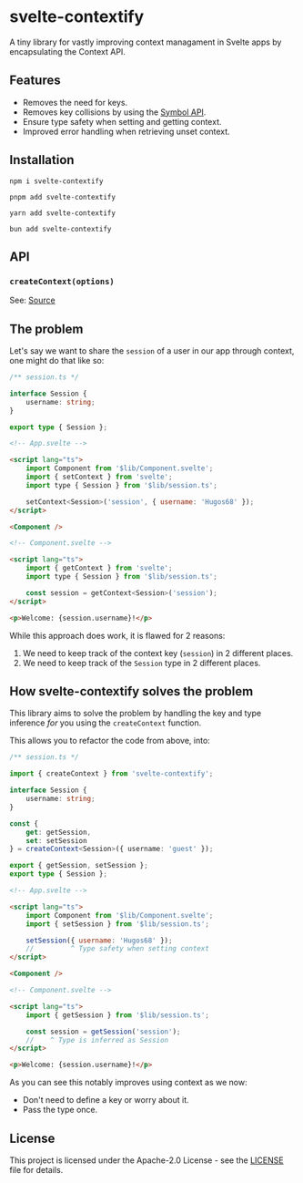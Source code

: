 # svelte-contextify

A tiny library for vastly improving context managament in Svelte apps by encapsulating the Context API.

## Features

- Removes the need for keys.
- Removes key collisions by using the [Symbol API](https://developer.mozilla.org/en-US/docs/Web/JavaScript/Reference/Global_Objects/Symbol).
- Ensure type safety when setting and getting context.
- Improved error handling when retrieving unset context.

## Installation

```
npm i svelte-contextify
```
```
pnpm add svelte-contextify
```
```
yarn add svelte-contextify
```
```
bun add svelte-contextify
```

## API

### `createContext(options)`

See: [Source](./src/index.ts#L75)

## The problem

Let's say we want to share the `session` of a user in our app through context, one might do that like so:

```ts
/** session.ts */

interface Session {
	username: string;
}

export type { Session };
```

```html
<!-- App.svelte -->

<script lang="ts">
	import Component from '$lib/Component.svelte';
	import { setContext } from 'svelte';
	import type { Session } from '$lib/session.ts';

	setContext<Session>('session', { username: 'Hugos68' });
</script>

<Component />
```

```html
<!-- Component.svelte -->

<script lang="ts">
	import { getContext } from 'svelte';
	import type { Session } from '$lib/session.ts';

	const session = getContext<Session>('session');
</script>

<p>Welcome: {session.username}!</p>
```

While this approach does work, it is flawed for 2 reasons:

1. We need to keep track of the context key (`session`) in 2 different places.
2. We need to keep track of the `Session` type in 2 different places.

## How svelte-contextify solves the problem

This library aims to solve the problem by handling the key and type inference _for_ you using the `createContext` function.

This allows you to refactor the code from above, into:

```ts
/** session.ts */

import { createContext } from 'svelte-contextify';

interface Session {
	username: string;
}

const {
	get: getSession,
	set: setSession
} = createContext<Session>({ username: 'guest' });

export { getSession, setSession };
export type { Session };
```

```html
<!-- App.svelte -->

<script lang="ts">
	import Component from '$lib/Component.svelte';
	import { setSession } from '$lib/session.ts';

	setSession({ username: 'Hugos68' });
	//         ^ Type safety when setting context
</script>

<Component />
```

```html
<!-- Component.svelte -->

<script lang="ts">
	import { getSession } from '$lib/session.ts';

	const session = getSession('session');
	//    ^ Type is inferred as Session
</script>

<p>Welcome: {session.username}!</p>
```

As you can see this notably improves using context as we now:

- Don't need to define a key or worry about it.
- Pass the type once.

## License

This project is licensed under the Apache-2.0 License - see the [LICENSE](LICENSE.txt) file for details.
